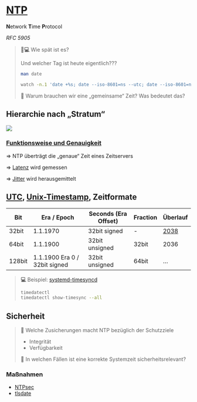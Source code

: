 # [NTP](https://de.wikipedia.org/wiki/Network_Time_Protocol)
**N**etwork **T**ime **P**rotocol

*RFC 5905*

> **💬💻** Wie spät ist es?
>
> Und welcher Tag ist heute eigentlich???
>
>```sh
> man date
> 
> watch -n.1 'date +%s; date --iso-8601=ns --utc; date --iso-8601=ns; date +"%d.%m.%Y %H:%M:%S,%N %Z (%A)"'
>```
>
> 💬 Warum brauchen wir eine „gemeinsame“ Zeit? Was bedeutet das?


## Hierarchie nach „Stratum“

![](https://upload.wikimedia.org/wikipedia/commons/c/c9/Network_Time_Protocol_servers_and_clients.svg)

### [Funktionsweise und Genauigkeit](https://de.wikipedia.org/wiki/Network_Time_Protocol#Fehler,_Algorithmus_und_Genauigkeit)
=> NTP überträgt die „genaue“ Zeit eines Zeitservers

=> [Latenz](https://de.wikipedia.org/wiki/Verz%C3%B6gerung_(Telekommunikation)) wird gemessen

=> [Jitter](https://de.wikipedia.org/wiki/Jitter) wird herausgemittelt


## [UTC](https://de.wikipedia.org/wiki/Koordinierte_Weltzeit), [Unix-Timestamp](https://de.wikipedia.org/wiki/Unixzeit), Zeitformate

| Bit    | Era / Epoch                   | Seconds (Era Offset) | Fraction | Überlauf |
| ------ | ----------------------------- | -------------------- | -------- | -------- |
| 32bit  | 1.1.1970                      | 32bit signed         | -        | [2038](https://de.wikipedia.org/wiki/Unixzeit#Jahr-2038-Problem) |
| 64bit  | 1.1.1900                      | 32bit unsigned       | 32bit    | 2036     | 
| 128bit | 1.1.1900 Era 0 / 32bit signed | 32bit unsigned       | 64bit    | …        |

> **💻** Beispiel: [systemd-timesyncd](https://wiki.archlinux.org/title/Systemd-timesyncd)
>```sh
> timedatectl
> timedatectl show-timesync --all
>```

## Sicherheit
> **💬** Welche Zusicherungen macht NTP bezüglich der Schutzziele
> * Integrität
> * Verfügbarkeit
>
> **💬** In welchen Fällen ist eine korrekte Systemzeit sicherheitsrelevant?

### Maßnahmen
* [NTPsec](https://de.wikipedia.org/wiki/Network_Time_Protocol#NTPsec)
* [tlsdate](https://de.wikipedia.org/wiki/Network_Time_Protocol#tlsdate)
